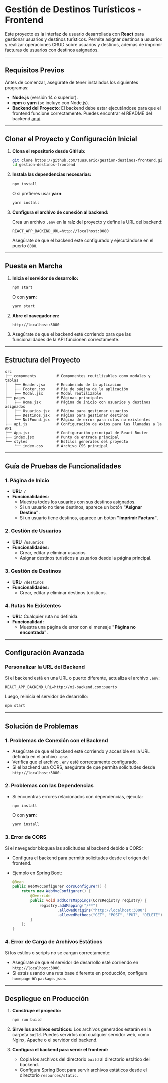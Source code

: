 
# Gestión de Destinos Turísticos - Frontend

Este proyecto es la interfaz de usuario desarrollada con **React** para gestionar usuarios y destinos turísticos. Permite asignar destinos a usuarios y realizar operaciones CRUD sobre usuarios y destinos, además de imprimir facturas de usuarios con destinos asignados.

---

## **Requisitos Previos**

Antes de comenzar, asegúrate de tener instalados los siguientes programas:

- **Node.js** (versión 14 o superior).
- **npm** o **yarn** (se incluye con Node.js).
- **Backend del Proyecto**: El backend debe estar ejecutándose para que el frontend funcione correctamente. Puedes encontrar el README del backend [aquí](link-a-readme-backend).

---

## **Clonar el Proyecto y Configuración Inicial**

1. **Clona el repositorio desde GitHub:**

   ```bash
   git clone https://github.com/tuusuario/gestion-destinos-frontend.git
   cd gestion-destinos-frontend
   ```

2. **Instala las dependencias necesarias:**

   ```bash
   npm install
   ```
   O si prefieres usar **yarn**:
   ```bash
   yarn install
   ```

3. **Configura el archivo de conexión al backend:**

   Crea un archivo `.env` en la raíz del proyecto y define la URL del backend:

   ```env
   REACT_APP_BACKEND_URL=http://localhost:8080
   ```

   Asegúrate de que el backend esté configurado y ejecutándose en el puerto `8080`.

---

## **Puesta en Marcha**

1. **Inicia el servidor de desarrollo:**

   ```bash
   npm start
   ```

   O con **yarn**:

   ```bash
   yarn start
   ```

2. **Abre el navegador en:**

   ```
   http://localhost:3000
   ```

3. Asegúrate de que el backend esté corriendo para que las funcionalidades de la API funcionen correctamente.

---

## **Estructura del Proyecto**

```plaintext
src
├── components         # Componentes reutilizables como modales y tablas
│   ├── Header.jsx     # Encabezado de la aplicación
│   ├── Footer.jsx     # Pie de página de la aplicación
│   ├── Modal.jsx      # Modal reutilizable
├── pages              # Páginas principales
│   ├── Home.jsx       # Página de inicio con usuarios y destinos asignados
│   ├── Usuarios.jsx   # Página para gestionar usuarios
│   ├── Destinos.jsx   # Página para gestionar destinos
│   └── NotFound.jsx   # Página de error para rutas no existentes
├── api.js             # Configuración de Axios para las llamadas a la API
├── App.jsx            # Configuración principal de React Router
├── index.jsx          # Punto de entrada principal
└── styles             # Estilos generales del proyecto
    └── index.css      # Archivo CSS principal
```

---

## **Guía de Pruebas de Funcionalidades**

### **1. Página de Inicio**

- **URL:** `/`
- **Funcionalidades:**
  - Muestra todos los usuarios con sus destinos asignados.
  - Si un usuario no tiene destinos, aparece un botón **"Asignar Destino"**.
  - Si un usuario tiene destinos, aparece un botón **"Imprimir Factura"**.

### **2. Gestión de Usuarios**

- **URL:** `/usuarios`
- **Funcionalidades:**
  - Crear, editar y eliminar usuarios.
  - Asignar destinos turísticos a usuarios desde la página principal.

### **3. Gestión de Destinos**

- **URL:** `/destinos`
- **Funcionalidades:**
  - Crear, editar y eliminar destinos turísticos.

### **4. Rutas No Existentes**

- **URL:** Cualquier ruta no definida.
- **Funcionalidad:**
  - Muestra una página de error con el mensaje **"Página no encontrada"**.

---

## **Configuración Avanzada**

### **Personalizar la URL del Backend**

Si el backend está en una URL o puerto diferente, actualiza el archivo `.env`:

```env
REACT_APP_BACKEND_URL=http://mi-backend.com:puerto
```

Luego, reinicia el servidor de desarrollo:

```bash
npm start
```

---

## **Solución de Problemas**

### **1. Problemas de Conexión con el Backend**

- Asegúrate de que el backend esté corriendo y accesible en la URL definida en el archivo `.env`.
- Verifica que el archivo `.env` esté correctamente configurado.
- Si el backend usa CORS, asegúrate de que permita solicitudes desde `http://localhost:3000`.

### **2. Problemas con las Dependencias**

- Si encuentras errores relacionados con dependencias, ejecuta:
  ```bash
  npm install
  ```
  O con **yarn**:
  ```bash
  yarn install
  ```

### **3. Error de CORS**

Si el navegador bloquea las solicitudes al backend debido a CORS:
- Configura el backend para permitir solicitudes desde el origen del frontend.
- Ejemplo en Spring Boot:

  ```java
  @Bean
  public WebMvcConfigurer corsConfigurer() {
      return new WebMvcConfigurer() {
          @Override
          public void addCorsMappings(CorsRegistry registry) {
              registry.addMapping("/**")
                      .allowedOrigins("http://localhost:3000")
                      .allowedMethods("GET", "POST", "PUT", "DELETE");
          }
      };
  }
  ```

### **4. Error de Carga de Archivos Estáticos**

Si los estilos o scripts no se cargan correctamente:
- Asegúrate de que el servidor de desarrollo esté corriendo en `http://localhost:3000`.
- Si estás usando una ruta base diferente en producción, configura `homepage` en `package.json`.

---

## **Despliegue en Producción**

1. **Construye el proyecto:**
   ```bash
   npm run build
   ```

2. **Sirve los archivos estáticos:**
   Los archivos generados estarán en la carpeta `build`. Puedes servirlos con cualquier servidor web, como Nginx, Apache o el servidor del backend.

3. **Configura el backend para servir el frontend:**
   - Copia los archivos del directorio `build` al directorio estático del backend.
   - Configura Spring Boot para servir archivos estáticos desde el directorio `resources/static`.

